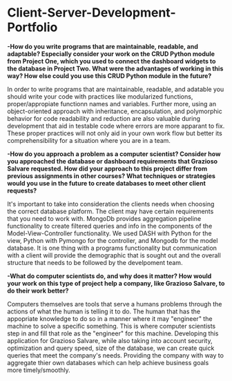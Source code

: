 # Client-Server-Development-Portfolio

**-How do you write programs that are maintainable, readable, and adaptable? Especially consider your work on the CRUD Python module from Project One, which you used to connect the dashboard widgets to the database in Project Two. What were the advantages of working in this way? How else could you use this CRUD Python module in the future?**

  In order to write programs that are maintainable, readable, and adatable you should write your code with practices like modularized functions, proper/appropiate functionn names and variables. Further more, using an object-oriented approach with inheritance, encapsulation, and polymorphic behavior for code readability and reduction are also valuable during development that aid in testable code where errors are more apparant to fix. These proper practices will not only aid in your own work flow but better its comprehensibility for a situation where you are in a team. 

**-How do you approach a problem as a computer scientist? Consider how you approached the database or dashboard requirements that Grazioso Salvare requested. How did your approach to this project differ from previous assignments in other courses? What techniques or strategies would you use in the future to create databases to meet other client requests?**

  It's important to take into consideration the clients needs when choosing the correct database platform. The client may have certain requirements that you need to work with. MongoDb provides aggregation pipeline functionality to create filtered queries and info in the components of the Model-View-Controller functionality. We used DASH with Python for the view, Python with Pymongo for the controller, and Mongodb for the model database. It is one thing with a programs functionality but communication with a client will provide the demographic that is sought out and the overall structure that needs to be followed by the develpoment team.

**-What do computer scientists do, and why does it matter? How would your work on this type of project help a company, like Grazioso Salvare, to do their work better?**

  Computers themselves are tools that serve a humans problems through the actions of what the human is telling it to do. The human that has the appopriate knowledge to do so in a manner where it may "engineer" the machine to solve a specific something. This is where computer scientists step in and fill that role as the "engineer" for this machine. Developing this application for Grazioso Salvare, while also taking into account security, optimization and query speed, size of the database, we can create quick queries that meet the company's needs. Providing the company with way to aggregate thier own databases which can help achieve business goals more timely/smoothly.

  
